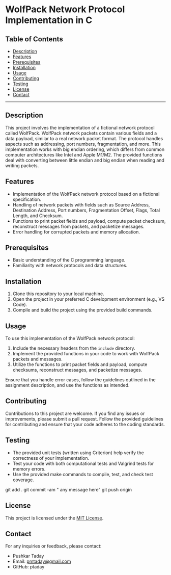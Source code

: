 # WolfPack Network Protocol Implementation in C

## Table of Contents

- [Description](#description)
- [Features](#features)
- [Prerequisites](#prerequisites)
- [Installation](#installation)
- [Usage](#usage)
- [Contributing](#contributing)
- [Testing](#testing)
- [License](#license)
- [Contact](#contact)

---

## Description

This project involves the implementation of a fictional network protocol called WolfPack. WolfPack network packets contain various fields and a data payload, similar to a real network packet format. The protocol handles aspects such as addressing, port numbers, fragmentation, and more. This implementation works with big endian ordering, which differs from common computer architectures like Intel and Apple M1/M2. The provided functions deal with converting between little endian and big endian when reading and writing packets.

## Features

- Implementation of the WolfPack network protocol based on a fictional specification.
- Handling of network packets with fields such as Source Address, Destination Address, Port numbers, Fragmentation Offset, Flags, Total Length, and Checksum.
- Functions to print packet fields and payload, compute packet checksum, reconstruct messages from packets, and packetize messages.
- Error handling for corrupted packets and memory allocation.

## Prerequisites

- Basic understanding of the C programming language.
- Familiarity with network protocols and data structures.

## Installation

1. Clone this repository to your local machine.
2. Open the project in your preferred C development environment (e.g., VS Code).
3. Compile and build the project using the provided build commands.

## Usage

To use this implementation of the WolfPack network protocol:

1. Include the necessary headers from the `include` directory.
2. Implement the provided functions in your code to work with WolfPack packets and messages.
3. Utilize the functions to print packet fields and payload, compute checksums, reconstruct messages, and packetize messages.

Ensure that you handle error cases, follow the guidelines outlined in the assignment description, and use the functions as intended.

## Contributing

Contributions to this project are welcome. If you find any issues or improvements, please submit a pull request. Follow the provided guidelines for contributing and ensure that your code adheres to the coding standards.

## Testing 

- The provided unit tests (written using Criterion) help verify the correctness of your implementation.
- Test your code with both computational tests and Valgrind tests for memory errors.
- Use the provided make commands to compile, test, and check test coverage.

git add .
git commit -am " any message here"
git push origin

## License

This project is licensed under the [MIT License](LICENSE).

## Contact

For any inquiries or feedback, please contact:
- Pushkar Taday
- Email: pmtaday@gmail.com
- GitHub: ptaday


